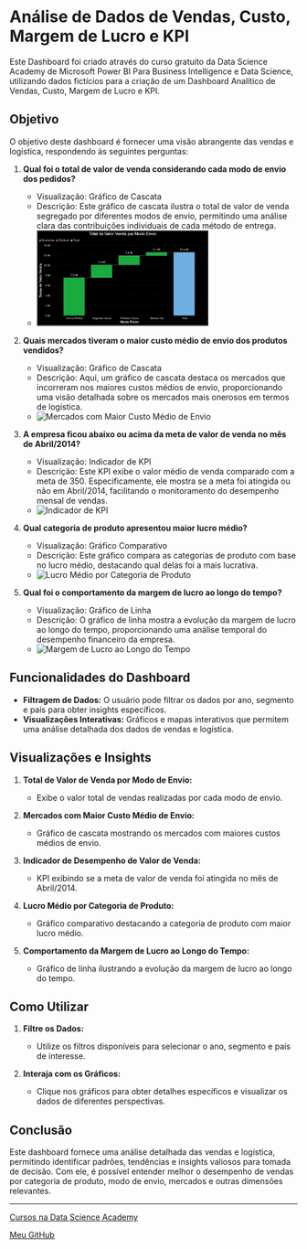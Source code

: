 # Análise de Dados de Vendas, Custo, Margem de Lucro e KPI
Este Dashboard foi criado através do curso gratuito da Data Science Academy de Microsoft Power BI Para Business Intelligence e Data Science, utilizando dados fictícios para a criação de um Dashboard Analítico de Vendas, Custo, Margem de Lucro e KPI.

## Objetivo

O objetivo deste dashboard é fornecer uma visão abrangente das vendas e logística, respondendo às seguintes perguntas:

1. **Qual foi o total de valor de venda considerando cada modo de envio dos pedidos?**

   - Visualização: Gráfico de Cascata
   - Descrição: Este gráfico de cascata ilustra o total de valor de venda segregado por diferentes modos de envio, permitindo uma análise clara das contribuições individuais de cada método de entrega.
   - [<img src="img/grafico_de_cascata.png" alt="Total de Valor de Venda por Modo de Envio" width="300"/>](img/grafico_de_cascata.png)

2. **Quais mercados tiveram o maior custo médio de envio dos produtos vendidos?**

   - Visualização: Gráfico de Cascata
   - Descrição: Aqui, um gráfico de cascata destaca os mercados que incorreram nos maiores custos médios de envio, proporcionando uma visão detalhada sobre os mercados mais onerosos em termos de logística.
   - <img src="img/grafico_de_cascata2.png" alt="Mercados com Maior Custo Médio de Envio" width="300"/>

3. **A empresa ficou abaixo ou acima da meta de valor de venda no mês de Abril/2014?**

   - Visualização: Indicador de KPI
   - Descrição: Este KPI exibe o valor médio de venda comparado com a meta de 350. Especificamente, ele mostra se a meta foi atingida ou não em Abril/2014, facilitando o monitoramento do desempenho mensal de vendas.
   - <img src="img/indicador_de_kpi.png" alt="Indicador de KPI" width="300"/>

4. **Qual categoria de produto apresentou maior lucro médio?**

   - Visualização: Gráfico Comparativo
   - Descrição: Este gráfico compara as categorias de produto com base no lucro médio, destacando qual delas foi a mais lucrativa.
   - <img src="img/grafico_comparativo.png" alt="Lucro Médio por Categoria de Produto" width="300"/>

5. **Qual foi o comportamento da margem de lucro ao longo do tempo?**

   - Visualização: Gráfico de Linha
   - Descrição: O gráfico de linha mostra a evolução da margem de lucro ao longo do tempo, proporcionando uma análise temporal do desempenho financeiro da empresa.
   - <img src="img/grafico_de_linha.png" alt="Margem de Lucro ao Longo do Tempo" width="300"/>

## Funcionalidades do Dashboard

   - **Filtragem de Dados:** O usuário pode filtrar os dados por ano, segmento e país para obter insights específicos.
   - **Visualizações Interativas:** Gráficos e mapas interativos que permitem uma análise detalhada dos dados de vendas e logística.

## Visualizações e Insights
1. **Total de Valor de Venda por Modo de Envio:**
   - Exibe o valor total de vendas realizadas por cada modo de envio.

2. **Mercados com Maior Custo Médio de Envio:**
   - Gráfico de cascata mostrando os mercados com maiores custos médios de envio.

3. **Indicador de Desempenho de Valor de Venda:**
   - KPI exibindo se a meta de valor de venda foi atingida no mês de Abril/2014.

4. **Lucro Médio por Categoria de Produto:**
   - Gráfico comparativo destacando a categoria de produto com maior lucro médio.

5. **Comportamento da Margem de Lucro ao Longo do Tempo:**
   - Gráfico de linha ilustrando a evolução da margem de lucro ao longo do tempo.

## Como Utilizar
1. **Filtre os Dados:**
   - Utilize os filtros disponíveis para selecionar o ano, segmento e país de interesse.

2. **Interaja com os Gráficos:**
   - Clique nos gráficos para obter detalhes específicos e visualizar os dados de diferentes perspectivas.

## Conclusão

Este dashboard fornece uma análise detalhada das vendas e logística, permitindo identificar padrões, tendências e insights valiosos para tomada de decisão. Com ele, é possível entender melhor o desempenho de vendas por categoria de produto, modo de envio, mercados e outras dimensões relevantes.

---

[Cursos na Data Science Academy](https://www.datascienceacademy.com.br)

[Meu GitHub](https://github.com/jeferson-paz)
